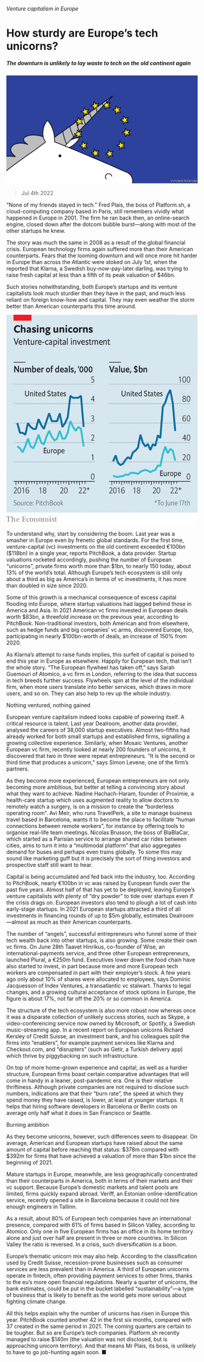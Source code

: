 ###### Venture capitalism in Europe

# How sturdy are Europe’s tech unicorns? 

##### The downturn is unlikely to lay waste to tech on the old continent again 

![image](images/20220709_WBD001.jpg) 

> Jul 4th 2022 

“None of my friends stayed in tech.” Fred Plais, the boss of Platform.sh, a cloud-computing company based in Paris, still remembers vividly what happened in Europe in 2001. The firm he ran back then, an online-search engine, closed down after the dotcom bubble burst—along with most of the other startups he knew. 

The story was much the same in 2008 as a result of the global financial crisis. European technology firms again suffered more than their American counterparts. Fears that the looming downturn and  will once more hit harder in Europe than across the Atlantic were stoked on July 1st, when the  reported that Klarna, a Swedish buy-now-pay-later darling, was trying to raise fresh capital at less than a fifth of its peak valuation of $46bn.

Such stories notwithstanding, both Europe’s startups and its venture capitalists look much sturdier than they have in the past, and much less reliant on foreign know-how and capital. They may even weather the storm better than American counterparts this time around. 

![image](images/20220709_WBC074.png) 


To understand why, start by considering the boom. Last year was a smasher in Europe even by frenetic global standards. For the first time, venture-capital (vc) investments on the old continent exceeded €100bn ($118bn) in a single year, reports PitchBook, a data provider. Startup valuations rocketed accordingly, pushing the number of European “unicorns”, private firms worth more than $1bn, to nearly 150 today, about 13% of the world’s total. Although Europe’s tech ecosystem is still only about a third as big as America’s in terms of vc investments, it has more than doubled in size since 2020.

Some of this growth is a mechanical consequence of excess capital flooding into Europe, where startup valuations had lagged behind those in America and Asia. In 2021 American vc firms invested in European deals worth $83bn, a threefold increase on the previous year, according to PitchBook. Non-traditional investors, both American and from elsewhere, such as hedge funds and big companies’ vc arms, discovered Europe, too, participating in nearly $100bn-worth of deals, an increase of 150% from 2020.

As Klarna’s attempt to raise funds implies, this surfeit of capital is poised to end this year in Europe as elsewhere. Happily for European tech, that isn’t the whole story. “The European flywheel has taken off,” says Sarah Guemouri of Atomico, a vc firm in London, referring to the idea that success in tech breeds further success. Flywheels spin at the level of the individual firm, when more users translate into better services, which draws in more users, and so on. They can also help to rev up the whole industry. 

Nothing ventured, nothing gained

European venture capitalism indeed looks capable of powering itself. A critical resource is talent. Last year Dealroom, another data provider, analysed the careers of 38,000 startup executives. Almost two-fifths had already worked for both small startups and established firms, signalling a growing collective experience. Similarly, when Mosaic Ventures, another European vc firm, recently looked at nearly 200 founders of unicorns, it discovered that two in three were repeat entrepreneurs. “It is the second or third time that produces a unicorn,” says Simon Levene, one of the firm’s partners.

As they become more experienced, European entrepreneurs are not only becoming more ambitious, but better at telling a convincing story about what they want to achieve. Nadine Hachach-Haram, founder of Proximie, a health-care startup which uses augmented reality to allow doctors to remotely watch a surgery, is on a mission to create the “borderless operating room”. Avi Meir, who runs TravelPerk, a site to manage business travel based in Barcelona, wants it to become the place to facilitate “human connections between remote workers”, for instance by offering tools to organise real-life team meetings. Nicolas Brusson, the boss of BlaBlaCar, which started as a Parisian service to arrange shared car rides between cities, aims to turn it into a “multimodal platform” that also aggregates demand for buses and perhaps even trains globally. To some this may sound like marketing guff but it is precisely the sort of thing investors and prospective staff still want to hear. 

Capital is being accumulated and fed back into the industry, too. According to PitchBook, nearly €100bn in vc was raised by European funds over the past five years. Almost half of that has yet to be deployed, leaving Europe’s venture capitalists with plenty of “dry powder” to tide over startups even if the crisis drags on. European investors also tend to plough a lot of cash into early-stage startups. In 2021 European startups attracted a third of all investments in financing rounds of up to $5m globally, estimates Dealroom—almost as much as their American counterparts.

The number of “angels”, successful entrepreneurs who funnel some of their tech wealth back into other startups, is also growing. Some create their own vc firms. On June 28th Taavet Hinrikus, co-founder of Wise, an international-payments service, and three other European entrepreneurs, launched Plural, a €250m fund. Executives lower down the food chain have also started to invest, in part because more and more European tech workers are compensated in part with their employer’s stock. A few years ago only about 10% of shares were allocated to employees, says Dominic Jacquesson of Index Ventures, a transatlantic vc stalwart. Thanks to legal changes, and a growing cultural acceptance of stock options in Europe, the figure is about 17%, not far off the 20% or so common in America.

The structure of the tech ecosystem is also more robust now whereas once it was a disparate collection of unlikely success stories, such as Skype, a video-conferencing service now owned by Microsoft, or Spotify, a Swedish music-streaming app. In a recent report on European unicorns Richard Kersley of Credit Suisse, an investment bank, and his colleagues split the firms into “enablers”, for example payment services like Klarna and Checkout.com, and “disrupters” (such as Getir, a Turkish delivery app) which thrive by piggybacking on such infrastructure.

On top of more home-grown experience and capital, as well as a hardier structure, European firms boast certain comparative advantages that will come in handy in a leaner, post-pandemic era. One is their relative thriftiness. Although private companies are not required to disclose such numbers, indications are that their “burn rate”, the speed at which they spend money they have raised, is lower, at least at younger startups. It helps that hiring software developers in Barcelona or Berlin costs on average only half what it does in San Francisco or Seattle.

Burning ambition

As they become unicorns, however, such differences seem to disappear. On average, American and European startups have raised about the same amount of capital before reaching that status: $378m compared with $392m for firms that have achieved a valuation of more than $1bn since the beginning of 2021.

Mature startups in Europe, meanwhile, are less geographically concentrated than their counterparts in America, both in terms of their markets and their vc support. Because Europe’s domestic markets and talent pools are limited, firms quickly expand abroad. Veriff, an Estonian online-identification service, recently opened a site in Barcelona because it could not hire enough engineers in Tallinn.

As a result, about 80% of European tech companies have an international presence, compared with 61% of firms based in Silicon Valley, according to Atomico. Only one in five European firms has an office in its home territory alone and just over half are present in three or more countries. In Silicon Valley the ratio is reversed. In a crisis, such diversification is a boon.

Europe’s thematic unicorn mix may also help. According to the classification used by Credit Suisse, recession-prone businesses such as consumer services are less prevalent than in America. A third of European unicorns operate in fintech, often providing payment services to other firms, thanks to the eu’s more open financial regulations. Nearly a quarter of unicorns, the bank estimates, could be put in the bucket labelled “sustainability”—a type of business that is likely to benefit as the world gets more serious about fighting climate change.

All this helps explain why the number of unicorns has risen in Europe this year. PitchBook counted another 42 in the first six months, compared with 37 created in the same period in 2021. The coming quarters are certain to be tougher. But so are Europe’s tech companies. Platform.sh recently managed to raise $140m (the valuation was not disclosed, but is approaching unicorn territory). And that means Mr Plais, its boss, is unlikely to have to go job-hunting again soon. ■


